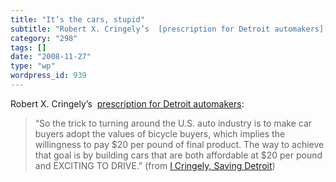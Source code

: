 ```yaml
---
title: "It’s the cars, stupid"
subtitle: "Robert X. Cringely’s  [prescription for Detroit automakers](http://www.pbs.org/cringely/pulpit/2008/..."
category: "298"
tags: []
date: "2008-11-27"
type: "wp"
wordpress_id: 939
---
```

Robert X. Cringely’s  [prescription for Detroit automakers](http://www.pbs.org/cringely/pulpit/2008/pulpit_20081126_005507.html):
> “So the trick to turning around the U.S. auto industry is to make car buyers adopt the values of bicycle buyers, which implies the willingness to pay $20 per pound of final product. The way to achieve that goal is by building cars that are both affordable at $20 per pound and EXCITING TO DRIVE.” (from [I Cringely, Saving Detroit](http://www.pbs.org/cringely/pulpit/2008/pulpit_20081126_005507.html))